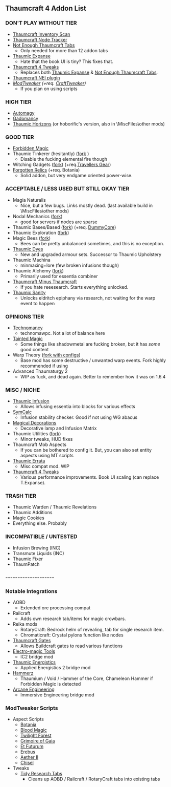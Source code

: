 ## Thaumcraft 4 Addon List

### DON'T PLAY WITHOUT TIER
- [Thaumcraft Inventory Scan](https://curseforge.com/minecraft/mc-mods/thaumcraft-inventory-scanning)
- [Thaumcraft Node Tracker](https://curseforge.com/minecraft/mc-mods/thaumcraft-node-tracker)
- [Not Enough Thaumcraft Tabs](https://curseforge.com/minecraft/mc-mods/notenoughthaumcrafttabs)
  - Only needed for more than 12 addon tabs
- [Thaumic Expanse](https://www.dropbox.com/sh/oi7fz6twq952e5s/AACR6nulfVgfmjk3ZB4k4Fl_a)
  - Hate that the book UI is tiny? This fixes that.
- [Thaumcraft 4 Tweaks](https://www.curseforge.com/minecraft/mc-mods/tc4tweaks)
  - Replaces both [Thaumic Expanse](https://www.dropbox.com/sh/oi7fz6twq952e5s/AACR6nulfVgfmjk3ZB4k4Fl_a) & [Not Enough Thaumcraft Tabs](https://curseforge.com/minecraft/mc-mods/notenoughthaumcrafttabs).
- [Thaumcraft NEI plugin](https://curseforge.com/minecraft/mc-mods/thaumcraft-nei-plugin)
- _[ModTweaker](https://www.curseforge.com/minecraft/mc-mods/modtweaker) (+req. [CraftTweaker](https://www.curseforge.com/minecraft/mc-mods/crafttweaker))_
  - If you plan on using scripts 

### HIGH TIER
- [Automagy](https://curseforge.com/minecraft/mc-mods/automagy)
- [Gadomancy](https://curseforge.com/minecraft/mc-mods/gadomancy)
- [Thaumic Horizons](https://curseforge.com/minecraft/mc-mods/thaumic-horizons) (or hoborific's version, also in \\MiscFiles\other mods\)

### GOOD TIER
- [Forbidden Magic](https://curseforge.com/minecraft/mc-mods/forbidden-magic)
- Thaumic Tinkerer (hesitantly) ([fork](https://github.com/KryptonCaptain/ThaumicTinkerer/releases) )
  - Disable the fucking elemental fire though
- Witching Gadgets ([fork](https://github.com/KryptonCaptain/WitchingGadgets/releases)) (+req.[Travellers Gear](https://curseforge.com/minecraft/mc-mods/travellers-gear))
- [Forgotten Relics](https://www.curseforge.com/minecraft/mc-mods/forgotten-relics) (+req. Botania)
  - Solid addon, but very endgame oriented power-wise.

### ACCEPTABLE / LESS USED BUT STILL OKAY TIER
- Magia Naturalis
  - Nice, but a few bugs. Links mostly dead. (last available build in \\MiscFiles\other mods\)
- Nodal Mechanics ([fork](https://github.com/KryptonCaptain/Nodal-Mechanics/releases))
  - good for servers if nodes are sparse
- Thaumic Bases/Based ([fork](https://github.com/KryptonCaptain/ThaumicBases/releases)) (+req. [DummyCore](https://curseforge.com/minecraft/mc-mods/dummycore))
- Thaumic Exploration ([fork](https://github.com/KryptonCaptain/Thaumic_Exploration/releases))
- Magic Bees ([fork](https://github.com/KryptonCaptain/MagicBees/releases))
  - Bees can be pretty unbalanced sometimes, and this is no exception.
- [Thaumic Dyes](https://curseforge.com/minecraft/mc-mods/thaumic-dyes)
  - New and upgraded armour sets. Successor to Thaumic Upholstery
- Thaumic Machina
  - minmaxing+lore (few broken infusions though)
- Thaumic Alchemy ([fork](https://github.com/KryptonCaptain/ThaumicAlchemy/releases))
  - Primarily used for essentia combiner
- [Thaumcraft Minus Thaumcraft](https://curseforge.com/minecraft/mc-mods/thaumcraft-minus-thaumcraft)
  - If you hate reeesearch. Starts everything unlocked.
- [Thaumic Sanity](https://curseforge.com/minecraft/mc-mods/thaumic-sanity)
  - Unlocks eldritch epiphany via research, not waiting for the warp event to happen

### OPINIONS TIER
- [Technomancy](https://www.curseforge.com/minecraft/mc-mods/technomancy) 
  - technomawpc. Not a lot of balance here
- [Tainted Magic](https://www.curseforge.com/minecraft/mc-mods/tainted-magic)
  - Some things like shadowmetal are fucking broken, but it has _some_ good content
- Warp Theory ([fork with configs](https://github.com/Namikon/WarpTheory/releases/tag/1.0f-test2))
  - Base mod has some destructive / unwanted warp events. Fork highly recommended if using
- Advanced Thaumaturgy 2
  - WIP as fuck, and dead again. Better to remember how it was on 1.6.4

### MISC / NICHE
- [Thaumic Infusion](https://curseforge.com/minecraft/mc-mods/thaumic-infusion)
  - Allows infusing essentia into blocks for various effects
- [SymCalc](https://curseforge.com/minecraft/mc-mods/symcalc)
  - Infusion stability checker. Good if not using WG abacus
- [Magical Decorations](https://curseforge.com/minecraft/mc-mods/magicaldecorations)
  - Decorative lamp and Infusion Matrix
- Thaumic Utilities ([fork](https://github.com/KryptonCaptain/ThaumicUtilities/releases))
  - Minor tweaks, HUD fixes
- Thaumcraft Mob Aspects
  - If you can be bothered to config it. But, you can also set entity aspects using MT scripts
- [Thaumic Errata](https://github.com/KryptonCaptain/ThaumErrata/releases)
  - Misc compat mod. WIP
- [Thaumcraft 4 Tweaks](https://www.curseforge.com/minecraft/mc-mods/tc4tweaks)
  - Various performance improvements. Book UI scaling (can replace T.Expanse).

### TRASH TIER
- Thaumic Warden / Thaumic Revelations
- Thaumic Additions
- Magic Cookies
- Everything else. Probably

### INCOMPATIBLE / UNTESTED
- Infusion Brewing (INC)
- Transmute Liquids (INC)
- Thaumic Fixer
- ThaumPatch

### --------------------

### Notable Integrations
- AOBD
  - Extended ore processing compat
- Railcraft
  - Adds own research tab/items for magic crowbars. 
- Reika mods
  - RotaryCraft: Bedrock helm of revealing, tab for single research item. 
  - Chromaticraft: Crystal pylons function like nodes
- [Thaumcraft Gates](https://curseforge.com/minecraft/mc-mods/thaumcraftgates)
  - Allows Buildcraft gates to read various functions
- [Electro-magic Tools](https://curseforge.com/minecraft/mc-mods/electro-magic-tools)
  - IC2 bridge mod
- [Thaumic Energistics](https://curseforge.com/minecraft/mc-mods/thaumic-energistics)
  - Applied Energistics 2 bridge mod
- [Hammerz](https://www.curseforge.com/minecraft/mc-mods/hammerz)
  - Thaumium / Void / Hammer of the Core, Chameleon Hammer if Forbidden Magic is detected
- [Arcane Engineering](https://curseforge.com/minecraft/mc-mods/arcane-engineering)
  - Immersive Engineering bridge mod

### ModTweaker Scripts
- Aspect Scripts
  - [Botania](https://www.curseforge.com/minecraft/customization/botania-aspects)
  - [Blood Magic](https://curseforge.com/minecraft/customization/aspects-of-bloodmagic)
  - [Twilight Forest](https://curseforge.com/minecraft/customization/twilight-aspects)
  - [Grimoire of Gaia](https://curseforge.com/minecraft/customization/aspects-of-gaia)
  - [Et Futurum](https://curseforge.com/minecraft/customization/et-futurum-aspects)
  - [Erebus](https://curseforge.com/minecraft/customization/erebus-aspects)
  - [Aether II](https://curseforge.com/minecraft/customization/logo-thaumcraft-aether-ii-aspect-integration)
  - [Chisel](https://curseforge.com/minecraft/customization/chisel-aspect)
- Tweaks
  - [Tidy Research Tabs](https://curseforge.com/minecraft/customization/tidy-research-tabs)
    - Cleans up AOBD / Railcraft / RotaryCraft tabs into existing tabs
